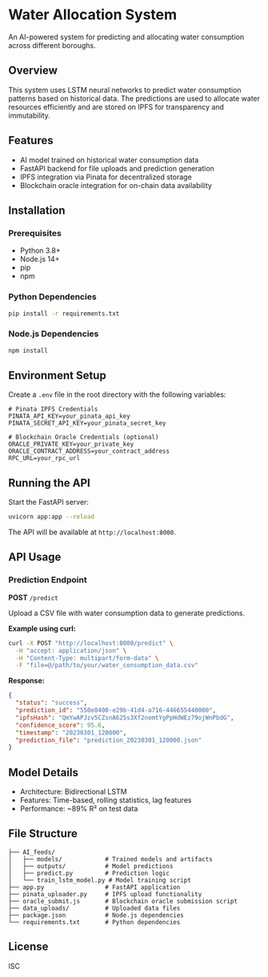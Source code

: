 # Water Allocation System

An AI-powered system for predicting and allocating water consumption across different boroughs.

## Overview

This system uses LSTM neural networks to predict water consumption patterns based on historical data. The predictions are used to allocate water resources efficiently and are stored on IPFS for transparency and immutability.

## Features

- AI model trained on historical water consumption data
- FastAPI backend for file uploads and prediction generation
- IPFS integration via Pinata for decentralized storage
- Blockchain oracle integration for on-chain data availability

## Installation

### Prerequisites

- Python 3.8+
- Node.js 14+
- pip
- npm

### Python Dependencies

```bash
pip install -r requirements.txt
```

### Node.js Dependencies

```bash
npm install
```

## Environment Setup

Create a `.env` file in the root directory with the following variables:

```
# Pinata IPFS Credentials
PINATA_API_KEY=your_pinata_api_key
PINATA_SECRET_API_KEY=your_pinata_secret_key

# Blockchain Oracle Credentials (optional)
ORACLE_PRIVATE_KEY=your_private_key
ORACLE_CONTRACT_ADDRESS=your_contract_address
RPC_URL=your_rpc_url
```

## Running the API

Start the FastAPI server:

```bash
uvicorn app:app --reload
```

The API will be available at `http://localhost:8000`.

## API Usage

### Prediction Endpoint

**POST** `/predict`

Upload a CSV file with water consumption data to generate predictions.

**Example using curl:**

```bash
curl -X POST "http://localhost:8000/predict" \
  -H "accept: application/json" \
  -H "Content-Type: multipart/form-data" \
  -F "file=@/path/to/your/water_consumption_data.csv"
```

**Response:**

```json
{
  "status": "success",
  "prediction_id": "550e8400-e29b-41d4-a716-446655440000",
  "ipfsHash": "QmYwAPJzv5CZsnA625s3Xf2nemtYgPpHdWEz79ojWnPbdG",
  "confidence_score": 95.6,
  "timestamp": "20230301_120000",
  "prediction_file": "prediction_20230301_120000.json"
}
```

## Model Details

- Architecture: Bidirectional LSTM
- Features: Time-based, rolling statistics, lag features
- Performance: ~89% R² on test data

## File Structure

```
├── AI_feeds/
│   ├── models/            # Trained models and artifacts
│   ├── outputs/           # Model predictions
│   ├── predict.py         # Prediction logic
│   └── train_lstm_model.py # Model training script
├── app.py                 # FastAPI application
├── pinata_uploader.py     # IPFS upload functionality
├── oracle_submit.js       # Blockchain oracle submission script
├── data_uploads/          # Uploaded data files
├── package.json           # Node.js dependencies
└── requirements.txt       # Python dependencies
```

## License

ISC 